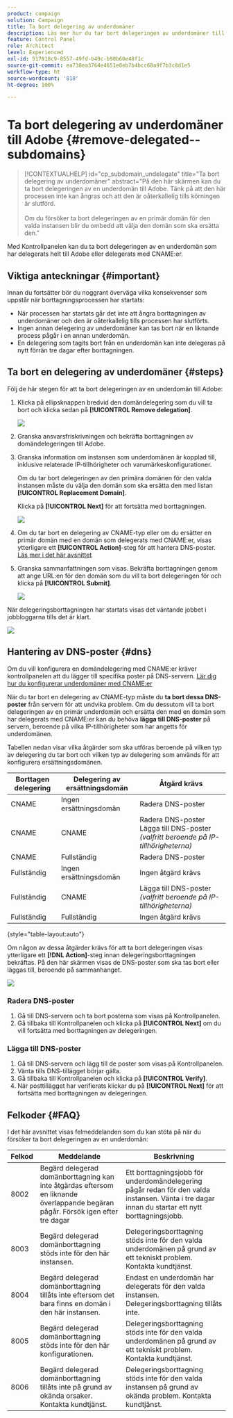 ```yaml
---
product: campaign
solution: Campaign
title: Ta bort delegering av underdomäner
description: Läs mer hur du tar bort delegeringen av underdomäner till Adobe.
feature: Control Panel
role: Architect
level: Experienced
exl-id: 517818c9-8557-49fd-b49c-b98b60e48f1c
source-git-commit: ea738ea3764e4651e0eb7b4bcc68a9f7b3c8d1e5
workflow-type: ht
source-wordcount: '818'
ht-degree: 100%

---
```


# Ta bort delegering av underdomäner till Adobe {#remove-delegated--subdomains}

>[!CONTEXTUALHELP]
>id="cp_subdomain_undelegate"
>title="Ta bort delegering av underdomäner"
>abstract="På den här skärmen kan du ta bort delegeringen av en underdomän till Adobe. Tänk på att den här processen inte kan ångras och att den är oåterkallelig tills körningen är slutförd.<br><br>Om du försöker ta bort delegeringen av en primär domän för den valda instansen blir du ombedd att välja den domän som ska ersätta den."

Med Kontrollpanelen kan du ta bort delegeringen av en underdomän som har delegerats helt till Adobe eller delegerats med CNAME:er.

## Viktiga anteckningar {#important}

Innan du fortsätter bör du noggrant överväga vilka konsekvenser som uppstår när borttagningsprocessen har startats:

* När processen har startats går det inte att ångra borttagningen av underdomäner och den är oåterkallelig tills processen har slutförts.
* Ingen annan delegering av underdomäner kan tas bort när en liknande process pågår i en annan underdomän.
* En delegering som tagits bort från en underdomän kan inte delegeras på nytt förrän tre dagar efter borttagningen.

## Ta bort en delegering av underdomäner {#steps}

Följ de här stegen för att ta bort delegeringen av en underdomän till Adobe:

1. Klicka på ellipsknappen bredvid den domändelegering som du vill ta bort och klicka sedan på **[!UICONTROL Remove delegation]**.

   ![](assets/undelegate-subdomain.png)

1. Granska ansvarsfriskrivningen och bekräfta borttagningen av domändelegeringen till Adobe.

1. Granska information om instansen som underdomänen är kopplad till, inklusive relaterade IP-tillhörigheter och varumärkeskonfigurationer.

   Om du tar bort delegeringen av den primära domänen för den valda instansen måste du välja den domän som ska ersätta den med listan **[!UICONTROL Replacement Domain]**.

   Klicka på **[!UICONTROL Next]** för att fortsätta med borttagningen.

   ![](assets/undelegate-subdomain-details.png)

1. Om du tar bort en delegering av CNAME-typ eller om du ersätter en primär domän med en domän som delegerats med CNAME:er, visas ytterligare ett **[!UICONTROL Action]**-steg för att hantera DNS-poster. [Läs mer i det här avsnittet](#dns)

1. Granska sammanfattningen som visas. Bekräfta borttagningen genom att ange URL:en för den domän som du vill ta bort delegeringen för och klicka på **[!UICONTROL Submit]**.

   ![](assets/undelegate-submit.png)

När delegeringsborttagningen har startats visas det väntande jobbet i jobbloggarna tills det är klart.

![](assets/undelegate-job.png)

## Hantering av DNS-poster {#dns}

Om du vill konfigurera en domändelegering med CNAME:er kräver kontrollpanelen att du lägger till specifika poster på DNS-servern. [Lär dig hur du konfigurerar underdomäner med CNAME:er](setting-up-new-subdomain.md#use-cnames)

När du tar bort en delegering av CNAME-typ måste du **ta bort dessa DNS-poster** från servern för att undvika problem. Om du dessutom vill ta bort delegeringen av en primär underdomän och ersätta den med en domän som har delegerats med CNAME:er kan du behöva **lägga till DNS-poster** på servern, beroende på vilka IP-tillhörigheter som har angetts för underdomänen.

Tabellen nedan visar vilka åtgärder som ska utföras beroende på vilken typ av delegering du tar bort och vilken typ av delegering som används för att konfigurera ersättningsdomänen.

| Borttagen delegering | Delegering av ersättningsdomän | Åtgärd krävs |
|  ---  |  ---  |  ---  |
| CNAME | Ingen ersättningsdomän | Radera DNS-poster |
| CNAME | CNAME | Radera DNS-poster<br/>Lägga till DNS-poster *(valfritt beroende på IP-tillhörigheterna)* |
| CNAME | Fullständig | Radera DNS-poster |
| Fullständig | Ingen ersättningsdomän | Ingen åtgärd krävs |
| Fullständig | CNAME | Lägga till DNS-poster *(valfritt beroende på IP-tillhörigheterna)* |
| Fullständig | Fullständig | Ingen åtgärd krävs |

{style="table-layout:auto"}

Om någon av dessa åtgärder krävs för att ta bort delegeringen visas ytterligare ett **[!DNL Action]**-steg innan delegeringsborttagningen bekräftas. På den här skärmen visas de DNS-poster som ska tas bort eller läggas till, beroende på sammanhanget.

![](assets/action-step.png)

### Radera DNS-poster

1. Gå till DNS-servern och ta bort posterna som visas på Kontrollpanelen.
1. Gå tillbaka till Kontrollpanelen och klicka på **[!UICONTROL Next]** om du vill fortsätta med borttagningen av delegeringen.

### Lägga till DNS-poster

1. Gå till DNS-servern och lägg till de poster som visas på Kontrollpanelen.
1. Vänta tills DNS-tillägget börjar gälla.
1. Gå tillbaka till Kontrollpanelen och klicka på **[!UICONTROL Verify]**.
1. När posttillägget har verifierats klickar du på **[!UICONTROL Next]** för att fortsätta med borttagningen av delegeringen.

## Felkoder {#FAQ}

I det här avsnittet visas felmeddelanden som du kan stöta på när du försöker ta bort delegeringen av en underdomän:

| Felkod | Meddelande | Beskrivning |
|  ---  |  ---  |  ---  |
| 8002 | Begärd delegerad domänborttagning kan inte åtgärdas eftersom en liknande överlappande begäran pågår. Försök igen efter tre dagar | Ett borttagningsjobb för underdomändelegering pågår redan för den valda instansen. Vänta i tre dagar innan du startar ett nytt borttagningsjobb. |
| 8003 | Begärd delegerad domänborttagning stöds inte för den här instansen. | Delegeringsborttagning stöds inte för den valda underdomänen på grund av ett tekniskt problem. Kontakta kundtjänst. |
| 8004 | Begärd delegerad domänborttagning tillåts inte eftersom det bara finns en domän i den här instansen. | Endast en underdomän har delegerats för den valda instansen. Delegeringsborttagning tillåts inte. |
| 8005 | Begärd delegerad domänborttagning stöds inte för den här konfigurationen. | Delegeringsborttagning stöds inte för den valda underdomänen på grund av ett tekniskt problem. Kontakta kundtjänst. |
| 8006 | Begärd delegerad domänborttagning tillåts inte på grund av okända orsaker. Kontakta kundtjänst. | Delegeringsborttagning stöds inte för den valda instansen på grund av okända problem. Kontakta kundtjänst. |
